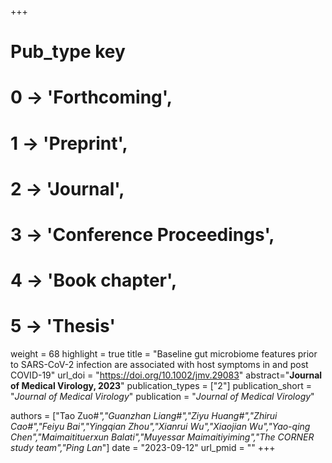 +++
# Pub_type key
# 0 -> 'Forthcoming',
# 1 -> 'Preprint',
# 2 -> 'Journal',
# 3 -> 'Conference Proceedings',
# 4 -> 'Book chapter',
# 5 -> 'Thesis'

weight = 68
highlight = true
title = "Baseline gut microbiome features prior to SARS-CoV-2 infection are associated with host symptoms in and post COVID-19"
url_doi = "https://doi.org/10.1002/jmv.29083"
abstract="**Journal of Medical Virology, 2023**"
publication_types = ["2"]
publication_short = "*Journal of Medical Virology*"
publication = "*Journal of Medical Virology*"

authors = ["Tao Zuo#*","Guanzhan Liang#","Ziyu Huang#","Zhirui Cao#","Feiyu Bai","Yingqian Zhou","Xianrui Wu","Xiaojian Wu","Yao-qing Chen","Maimaitituerxun Balati","Muyessar Maimaitiyiming","The CORNER study team","Ping Lan*"]
date = "2023-09-12"
url_pmid = ""
+++
